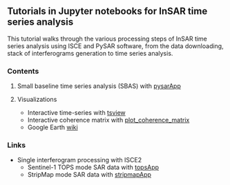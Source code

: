 ## Tutorials in Jupyter notebooks for InSAR time series analysis

This tutorial walks through the various processing steps of InSAR time series analysis using ISCE and PySAR software, from the data downloading, stack of interferograms generation to time series analysis.
    
### Contents    

1. Small baseline time series analysis (SBAS) with [pysarApp](https://nbviewer.jupyter.org/github/yunjunz/PySAR/blob/master/docs/Notebooks/pysarApp.ipynb)

2. Visualizations
   - Interactive time-series with [tsview](https://nbviewer.jupyter.org/github/yunjunz/PySAR/blob/master/docs/Notebooks/tsview.ipynb)
   - Interactive coherence matrix with [plot_coherence_matrix](https://nbviewer.jupyter.org/github/yunjunz/PySAR/blob/master/docs/Notebooks/plot_coherence_matrix.ipynb)
   - Google Earth [wiki](https://github.com/yunjunz/PySAR/wiki/Google-Earth)
   
### Links    

+ Single interferogram processing with ISCE2   
   - Sentinel-1 TOPS mode SAR data with [topsApp](https://nbviewer.jupyter.org/github/isce-framework/isce2-docs/blob/master/Notebooks/TOPS/Tops.ipynb)     
   - StripMap mode SAR data with [stripmapApp](https://nbviewer.jupyter.org/github/isce-framework/isce2-docs/blob/master/Notebooks/Stripmap/stripmapApp.ipynb)  
